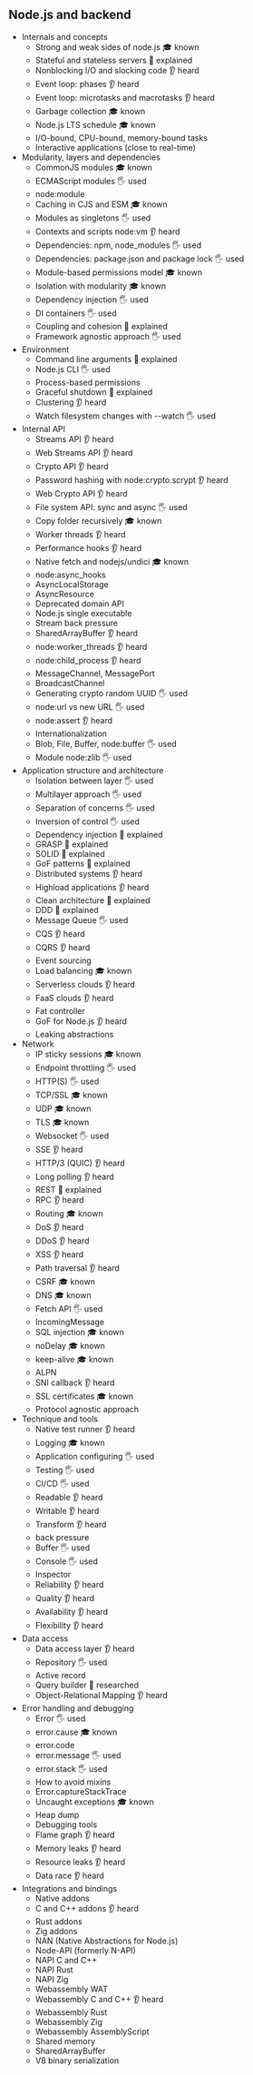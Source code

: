 ## Node.js and backend

- Internals and concepts
  - Strong and weak sides of node.js 🎓 known
  - Stateful and stateless servers 🙋 explained
  - Nonblocking I/O and slocking code 👂 heard
  - Event loop: phases 👂 heard
  - Event loop: microtasks and macrotasks 👂 heard
  - Garbage collection 🎓 known
  - Node.js LTS schedule 🎓 known
  - I/O-bound, CPU-bound, memory-bound tasks
  - Interactive applications (close to real-time)
- Modularity, layers and dependencies
  - CommonJS modules 🎓 known
  - ECMAScript modules 🖐️ used
  - node:module
  - Caching in CJS and ESM 🎓 known
  - Modules as singletons 🖐️ used
  - Contexts and scripts node:vm 👂 heard
  - Dependencies: npm, node_modules 🖐️ used
  - Dependencies: package.json and package lock 🖐️ used
  - Module-based permissions model 🎓 known
  - Isolation with modularity 🎓 known
  - Dependency injection 🖐️ used
  - DI containers 🖐️ used
  - Coupling and cohesion 🙋 explained
  - Framework agnostic approach 🖐️ used
- Environment
  - Command line arguments 🙋 explained
  - Node.js CLI 🖐️ used
  - Process-based permissions 
  - Graceful shutdown 🙋 explained
  - Clustering 👂 heard
  - Watch filesystem changes with --watch 🖐️ used
- Internal API
  - Streams API 👂 heard
  - Web Streams API 👂 heard
  - Crypto API 👂 heard
  - Password hashing with node:crypto.scrypt 👂 heard
  - Web Crypto API 👂 heard
  - File system API: sync and async 🖐️ used
  - Copy folder recursively 🎓 known
  - Worker threads 👂 heard
  - Performance hooks 👂 heard
  - Native fetch and nodejs/undici 🎓 known
  - node:async_hooks
  - AsyncLocalStorage
  - AsyncResource
  - Deprecated domain API
  - Node.js single executable
  - Stream back pressure
  - SharedArrayBuffer 👂 heard
  - node:worker_threads 👂 heard
  - node:child_process 👂 heard
  - MessageChannel, MessagePort
  - BroadcastChannel
  - Generating crypto random UUID 🖐️ used
  - node:url vs new URL 🖐️ used
  - node:assert 👂 heard
  - Internationalization
  - Blob, File, Buffer, node:buffer 🖐️ used
  - Module node:zlib 🖐️ used
- Application structure and architecture
  - Isolation between layer 🖐️ used
  - Multilayer approach 🖐️ used
  - Separation of concerns 🖐️ used
  - Inversion of control 🖐️ used
  - Dependency injection 🙋 explained
  - GRASP 🙋 explained
  - SOLID 🙋 explained
  - GoF patterns 🙋 explained
  - Distributed systems 👂 heard
  - Highload applications 👂 heard
  - Clean architecture 🙋 explained
  - DDD 🙋 explained
  - Message Queue 🖐️ used
  - CQS 👂 heard
  - CQRS 👂 heard
  - Event sourcing
  - Load balancing 🎓 known
  - Serverless clouds 👂 heard
  - FaaS clouds 👂 heard
  - Fat controller
  - GoF for Node.js 👂 heard
  - Leaking abstractions
- Network
  - IP sticky sessions 🎓 known
  - Endpoint throttling 🖐️ used
  - HTTP(S) 🖐️ used
  - TCP/SSL 🎓 known
  - UDP 🎓 known
  - TLS 🎓 known
  - Websocket 🖐️ used
  - SSE 👂 heard
  - HTTP/3 (QUIC) 👂 heard
  - Long polling 👂 heard
  - REST 🙋 explained
  - RPC 👂 heard
  - Routing 🎓 known
  - DoS 👂 heard
  - DDoS 👂 heard
  - XSS 👂 heard
  - Path traversal 👂 heard
  - CSRF 🎓 known
  - DNS 🎓 known
  - Fetch API 🖐️ used
  - IncomingMessage
  - SQL injection 🎓 known
  - noDelay 🎓 known
  - keep-alive 🎓 known
  - ALPN
  - SNI callback 👂 heard
  - SSL certificates 🎓 known
  - Protocol agnostic approach
- Technique and tools
  - Native test runner 👂 heard
  - Logging 🎓 known
  - Application configuring 🖐️ used
  - Testing 🖐️ used
  - CI/CD 🖐️ used
  - Readable 👂 heard
  - Writable 👂 heard
  - Transform 👂 heard
  - back pressure
  - Buffer 🖐️ used
  - Console 🖐️ used
  - Inspector
  - Reliability 👂 heard
  - Quality 👂 heard
  - Availability 👂 heard
  - Flexibility 👂 heard
- Data access
  - Data access layer 👂 heard
  - Repository 🖐️ used
  - Active record
  - Query builder 🔬 researched
  - Object-Relational Mapping 👂 heard
- Error handling and debugging
  - Error 🖐️ used
  - error.cause 🎓 known
  - error.code
  - error.message 🖐️ used
  - error.stack 🖐️ used
  - How to avoid mixins
  - Error.captureStackTrace
  - Uncaught exceptions 🎓 known
  - Heap dump
  - Debugging tools
  - Flame graph 👂 heard
  - Memory leaks 👂 heard
  - Resource leaks 👂 heard
  - Data race 👂 heard
- Integrations and bindings
  - Native addons
  - C and C++ addons 👂 heard
  - Rust addons
  - Zig addons
  - NAN (Native Abstractions for Node.js)
  - Node-API (formerly N-API)
  - NAPI C and C++
  - NAPI Rust
  - NAPI Zig
  - Webassembly WAT
  - Webassembly C and C++ 👂 heard
  - Webassembly Rust
  - Webassembly Zig
  - Webassembly AssemblyScript
  - Shared memory
  - SharedArrayBuffer
  - V8 binary serialization
